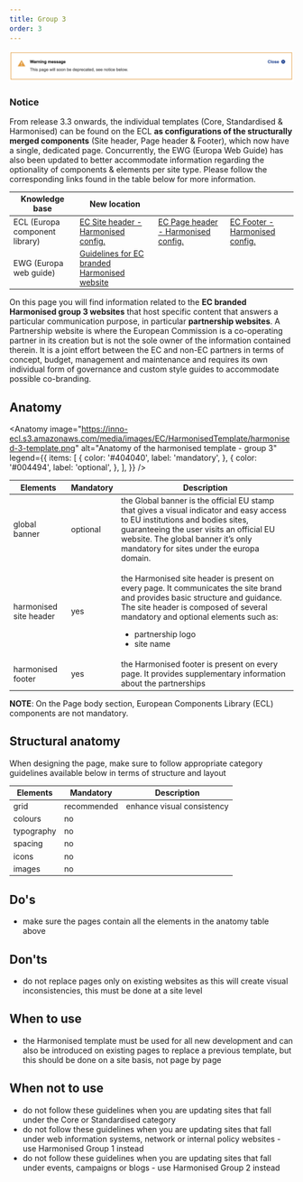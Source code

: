 ```yaml
---
title: Group 3
order: 3
---
```

![](/cms-images/screenshot-2022-04-13-at-11.40.03.png)

### Notice

From release 3.3 onwards, the individual templates (Core, Standardised & Harmonised) can be found on the ECL **as configurations of the structurally merged components** (Site header, Page header & Footer), which now have a single, dedicated page. Concurrently, the EWG (Europa Web Guide) has also been updated to better accommodate information regarding the optionality of components & elements per site type. Please follow the corresponding links found in the table below for more information.

| Knowledge base                 | New location                                                                                                                                                                                                        |                                                                                                                           |                                                                                                                 |
| ------------------------------ | ------------------------------------------------------------------------------------------------------------------------------------------------------------------------------------------------------------------- | ------------------------------------------------------------------------------------------------------------------------- | --------------------------------------------------------------------------------------------------------------- |
| ECL (Europa component library) | [EC Site header - Harmonised config.](https://citnet.tech.ec.europa.eu/CITnet/confluence/pages/viewpage.action?pageId=1092071063https://ec.europa.eu/component-library/ec/components/site-header/usage/#harmonised) | [EC Page header - Harmonised config.](https://ec.europa.eu/component-library/ec/components/page-header/usage/#harmonised) | [EC Footer - Harmonised config.](https://ec.europa.eu/component-library/ec/components/footer/usage/#harmonised) |
| EWG (Europa web guide)         | [Guidelines for EC branded Harmonised website](https://wikis.ec.europa.eu/display/WEBGUIDE/EC+branded+harmonised+websites+design)                                                                                   |                                                                                                                           |                                                                                                                 |

On this page you will find information related to the
<strong>EC branded Harmonised group 3 websites</strong> that host specific content that answers a particular communication purpose, in particular <strong>partnership websites</strong>.
</Paragraph>
<Paragraph size="lead">
A Partnership website is where the European Commission is a co-operating
partner in its creation but is not the sole owner of the information contained
therein. It is a joint effort between the EC and non-EC partners in terms of
concept, budget, management and maintenance and requires its own individual
form of governance and custom style guides to accommodate possible
co-branding.
</Paragraph>

## Anatomy

<Anatomy
image="https://inno-ecl.s3.amazonaws.com/media/images/EC/HarmonisedTemplate/harmonised-3-template.png"
alt="Anatomy of the harmonised template - group 3"
legend={{
    items: \[
      {
        color: '#404040',
        label: 'mandatory',
      },
      {
        color: '#004494',
        label: 'optional',
      },
    ],
  }}
/>

| Elements                                                                                                           | Mandatory | Description                                                                                                                                                                                                                                                               |
| ------------------------------------------------------------------------------------------------------------------ | --------- | ------------------------------------------------------------------------------------------------------------------------------------------------------------------------------------------------------------------------------------------------------------------------- |
| <Link to="https://webgate.ec.europa.eu/fpfis/wikis/display/webtools/Global+banner" standalone>global banner</Link> | optional  | the Global banner is the official EU stamp that gives a visual indicator and easy access to EU institutions and bodies sites, guaranteeing the user visits an official EU website. The global banner it’s only mandatory for sites under the europa domain.               |
| <Link to="/ec/harmonised-templates/site-header/group3/" standalone>harmonised site header</Link>                   | yes       | <p>the Harmonised site header is present on every page. It communicates the site brand and provides basic structure and guidance. The site header is composed of several mandatory and optional elements such as:</p><ul><li>partnership logo</li><li>site name</li></ul> |
| <Link to="/ec/harmonised-templates/footer/group3/" standalone>harmonised footer</Link>                             | yes       | the Harmonised footer is present on every page. It provides supplementary information about the partnerships                                                                                                                                                              |

**NOTE**: On the Page body section, European Components Library (ECL) components are not mandatory.

## Structural anatomy

When designing the page, make sure to follow appropriate category guidelines available below in terms of structure and layout

| Elements                                                           | Mandatory   | Description                |
| ------------------------------------------------------------------ | ----------- | -------------------------- |
| <Link to="/ec/utilities/grid/" standalone>grid</Link>              | recommended | enhance visual consistency |
| <Link to="/ec/guidelines/colours/" standalone>colours</Link>       | no          |                            |
| <Link to="/ec/guidelines/typography/" standalone>typography</Link> | no          |                            |
| <Link to="/ec/guidelines/spacing/" standalone>spacing</Link>       | no          |                            |
| <Link to="/ec/guidelines/iconography/" standalone>icons</Link>     | no          |                            |
| <Link to="/ec/guidelines/images/" standalone>images</Link>         | no          |                            |

## Do's

- make sure the pages contain all the elements in the anatomy table above

## Don'ts

- do not replace pages only on existing websites as this will create visual inconsistencies, this must be done at a site level

## When to use

- the Harmonised template must be used for all new development and can also be introduced on existing pages to replace a previous template, but this should be done on a site basis, not page by page

## When not to use

- do not follow these guidelines when you are updating sites that fall under the <Link to="/ec/core-template/">Core</Link> or <Link to="/ec/standardised-template/">Standardised</Link> category
- do not follow these guidelines when you are updating sites that fall under web information systems, network or internal policy websites - use <Link to="/ec/harmonised-templates/group1/">Harmonised Group 1</Link> instead
- do not follow these guidelines when you are updating sites that fall under events, campaigns or blogs - use <Link to="/ec/harmonised-templates/group2/">Harmonised Group 2</Link> instead

